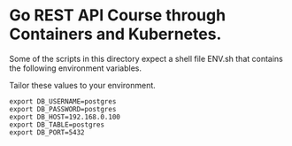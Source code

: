 # Go REST API Course through Containers and Kubernetes.

Some of the scripts in this directory expect a shell file ENV.sh
that contains the following environment variables.

Tailor these values to your environment.

```
export DB_USERNAME=postgres
export DB_PASSWORD=postgres
export DB_HOST=192.168.0.100
export DB_TABLE=postgres
export DB_PORT=5432
```
